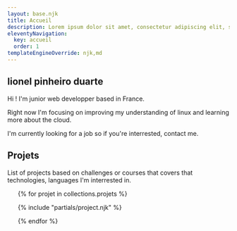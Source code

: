 ```yaml
---
layout: base.njk
title: Accueil
description: Lorem ipsum dolor sit amet, consectetur adipiscing elit, sed do eiusmod tempor incididunt ut labore et dolore magna aliqua.
eleventyNavigation:
  key: accueil
  order: 1
templateEngineOverride: njk,md
---
```

<section>
  <h1 class="heading">lionel pinheiro duarte</h1>
  <p>Hi ! I'm junior web developper based in France.</p>
  <p>Right now I'm focusing on improving my understanding of linux and learning more
about the cloud.</p>
  <p>I'm currently looking for a job so if you're interrested, contact me.</p>
</section>
 
<section id="experimentation">
<h2 class="sub-heading-2">Projets</h2>
<p>List of projects based on challenges or courses that covers that
technologies, languages I'm interrested in.
<ul id="project_section">
{% for projet in collections.projets %}

{% include "partials/project.njk" %}

{% endfor %}

</ul>
</section>
